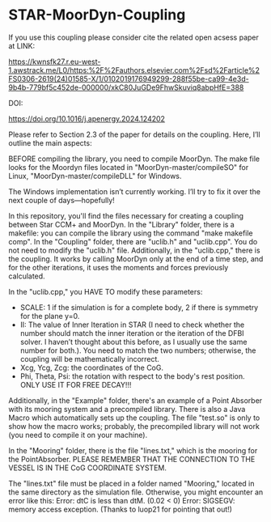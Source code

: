 # STAR-MoorDyn-Coupling
If you use this coupling please consider cite the related open acsess paper at 
LINK:

https://kwnsfk27.r.eu-west-1.awstrack.me/L0/https:%2F%2Fauthors.elsevier.com%2Fsd%2Farticle%2FS0306-2619(24)01585-X/1/0102019176949299-288f55be-ca99-4e3d-9b4b-779bf5c452de-000000/xkC80JuGDe9FhwSkuviq8abpHfE=388 

DOI:

https://doi.org/10.1016/j.apenergy.2024.124202

Please refer to Section 2.3 of the paper for details on the coupling. Here, I’ll outline the main aspects:

BEFORE compiling the library, you need to compile MoorDyn. The make file looks for the Moordyn files located in "MoorDyn-master/compileSO" for Linux, "MoorDyn-master/compileDLL" for Windows.

The Windows implementation isn’t currently working. I’ll try to fix it over the next couple of days—hopefully!

In this repository, you'll find the files necessary for creating a coupling between Star CCM+ and MoorDyn. In the "Library" folder, there is a makefile: you can compile the library using the command "make makefile comp". In the "Coupling" folder, there are "uclib.h" and "uclib.cpp". You do not need to modify the "uclib.h" file. Additionally, in the "uclib.cpp," there is the coupling. It works by calling MoorDyn only at the end of a time step, and for the other iterations, it uses the moments and forces previously calculated. 

In the "uclib.cpp," you HAVE TO modify these parameters: 

- SCALE: 1 if the simulation is for a complete body, 2 if there is symmetry for the plane y=0. 
- II: The value of Inner Iteration in STAR (I need to check whether the number should match the inner iteration or the iteration of the DFBI solver. I haven’t thought about this before, as I usually use the same number for both.). You need to match the two numbers; otherwise, the coupling will be mathematically incorrect. 
- Xcg, Ycg, Zcg: the coordinates of the CoG. 
- Phi, Theta, Psi: the rotation with respect to the body's rest position. ONLY USE IT FOR FREE DECAY!!!

Additionally, in the "Example" folder, there's an example of a Point Absorber with its mooring system and a precompiled library. There is also a Java Macro which automatically sets up the coupling. The file "test.so" is only to show how the macro works; probably, the precompiled library will not work (you need to compile it on your machine).

In the "Mooring" folder, there is the file "lines.txt," which is the mooring for the PointAbsorber. PLEASE REMEMBER THAT THE CONNECTION TO THE VESSEL IS IN THE CoG COORDINATE SYSTEM.

The "lines.txt" file must be placed in a folder named "Mooring," located in the same directory as the simulation file. Otherwise, you might encounter an error like this: Error: dtC is less than dtM. (0.02 < 0) Error: SIGSEGV: memory access exception. (Thanks to luop21 for pointing that out!)


